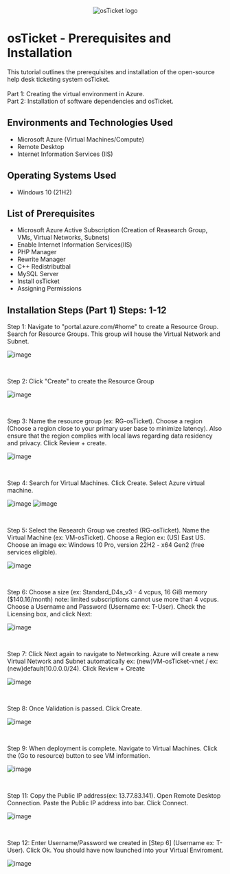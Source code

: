 <p align="center">
<img src="https://i.imgur.com/Clzj7Xs.png" alt="osTicket logo"/>
</p>


<h1>osTicket - Prerequisites and Installation</h1>
This tutorial outlines the prerequisites and installation of the open-source help desk ticketing system osTicket.<br />
<br />
Part 1: Creating the virtual environment in Azure.<br />
Part 2: Installation of software dependencies and osTicket.<br />

<h2>Environments and Technologies Used</h2>

- Microsoft Azure (Virtual Machines/Compute)
- Remote Desktop
- Internet Information Services (IIS)

<h2>Operating Systems Used </h2>

- Windows 10</b> (21H2)

<h2>List of Prerequisites</h2>

- Microsoft Azure Active Subscription (Creation of Reasearch Group, VMs, Virtual Networks, Subnets)
- Enable Internet Information Services(IIS)
- PHP Manager
- Rewrite Manager
- C++ Redistributbal
- MySQL Server
- Install osTicket
- Assigning Permissions

<h2>Installation Steps (Part 1) Steps: 1-12</h2>

Step 1: Navigate to "portal.azure.com/#home" to create a Resource Group. Search for Resource Groups. This group will house the Virtual Network and Subnet. 
</p>

![image](https://github.com/TechwTre/osticket-prereqs/assets/126909509/e127feae-1f94-4246-ba86-8e9f061cc551) 
</p>
<br />


Step 2: Click "Create" to create the Resource Group
</p>

![image](https://github.com/TechwTre/osticket-prereqs/assets/126909509/56e0842d-ad3c-4329-ae57-8d6ba48c1952)
</p>
<br />


Step 3: Name the resource group (ex: RG-osTicket). Choose a region (Choose a region close to your primary user base to minimize latency). Also ensure that the region complies with local laws regarding data residency and privacy. Click Review + create.
</p>

![image](https://github.com/TechwTre/osticket-prereqs/assets/126909509/bb95c8b1-94d5-458f-85bd-1363438bf287)
</p>
<br />


Step 4: Search for Virtual Machines. Click Create. Select Azure virtual machine.
</p>

![image](https://github.com/TechwTre/osticket-prereqs/assets/126909509/150c1e50-41df-49f1-9568-398f979d1c74)
![image](https://github.com/TechwTre/osticket-prereqs/assets/126909509/4880c891-9a8a-4371-891d-9060e30534cf)
</p>
<br />

Step 5: Select the Research Group we created (RG-osTicket). Name the Virtual Machine (ex: VM-osTicket). Choose a Region ex: (US) East US. Choose an image ex: Windows 10 Pro, version 22H2 - x64 Gen2 (free services eligible). 
</p>

![image](https://github.com/TechwTre/osticket-prereqs/assets/126909509/f62e5289-0452-40df-ad01-21681a5966ee)
</p>
<br />

Step 6: Choose a size (ex: Standard_D4s_v3 - 4 vcpus, 16 GiB memory ($140.16/month) note: limited subscriptions cannot use more than 4 vcpus. Choose a Username and Password (Username ex: T-User). Check the Licensing box, and click Next: 
</p>

![image](https://github.com/TechwTre/osticket-prereqs/assets/126909509/6a0a276d-ecbb-4ad5-8c19-fda734d1b7ea)
</p>
<br />

Step 7: Click Next again to navigate to Networking. Azure will create a new Virtual Network and Subnet automatically ex: (new)VM-osTicket-vnet / ex: (new)default(10.0.0.0/24). Click Review + Create
</p>

![image](https://github.com/TechwTre/osticket-prereqs/assets/126909509/6f733c75-c611-49de-aa6e-0accf46f9666)
</p>
<br />

Step 8: Once Validation is passed. Click Create.
</p>

![image](https://github.com/TechwTre/osticket-prereqs/assets/126909509/15c38b90-f2d5-4b97-a537-28f2f0a36c4e)
</p>
<br />

Step 9: When deployment is complete. Navigate to Virtual Machines. Click the (Go to resource) button to see VM information.
</p>

![image](https://github.com/TechwTre/osticket-prereqs/assets/126909509/b93850c9-eae5-4ace-bbb3-0fd89559ae16)
</p>
<br />

Step 11: Copy the Public IP address(ex: 13.77.83.141). Open Remote Desktop Connection. Paste the Public IP address into bar. Click Connect.
</p>

![image](https://github.com/TechwTre/osticket-prereqs/assets/126909509/bf1a491b-49d7-46e3-8c48-99f40f17ae26)
</p>
<br />

Step 12: Enter Username/Password we created in [Step 6] (Username ex: T-User). Click Ok. You should have now launched into your Virtual Enviroment.
</p>

![image](https://github.com/TechwTre/osticket-prereqs/assets/126909509/bba70cd2-1b2d-46db-a4bb-eb93e0c07300)
</p>
<br />




